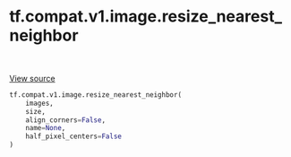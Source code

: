 <div itemscope itemtype="http://developers.google.com/ReferenceObject">
<meta itemprop="name" content="tf.compat.v1.image.resize_nearest_neighbor" />
<meta itemprop="path" content="Stable" />
</div>

# tf.compat.v1.image.resize_nearest_neighbor

<!-- Insert buttons and diff -->

<table class="tfo-notebook-buttons tfo-api" align="left">
</table>

<a target="_blank" href="/code/stable/tensorflow/python/ops/image_ops_impl.py">View source</a>





``` python
tf.compat.v1.image.resize_nearest_neighbor(
    images,
    size,
    align_corners=False,
    name=None,
    half_pixel_centers=False
)
```



<!-- Placeholder for "Used in" -->


